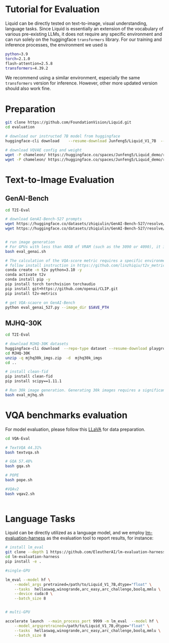 # Tutorial for Evaluation

Liquid can be directly tested on text-to-image, visual understanding, language tasks. Since Liquid is essentially an extension of the vocabulary of various pre-existing LLMs, it does not require any specific environment and can run solely on the huggingface `transformers` library. For our training and inference processes, the environment we used is 
```bash
python=3.9
torch=2.1.0
flash-attention=2.5.8
transformers=4.39.2
```
 We recommend using a similar environment, especially the same `transformers` version for inference. However, other more updated version should also work fine.


# Preparation

```bash
git clone https://github.com/FoundationVision/Liquid.git
cd evaluation

# download our instructed 7B model from huggingface
huggingface-cli download    --resume-download Junfeng5/Liquid_V1_7B  --local-dir  /path/to/Liquid_V1_7B

# download VQVAE config and weight
wget -P chameleon/ https://huggingface.co/spaces/Junfeng5/Liquid_demo/resolve/main/chameleon/vqgan.ckpt 
wget -P chameleon/ https://huggingface.co/spaces/Junfeng5/Liquid_demo/resolve/main/chameleon/vqgan.yaml

```
 
# Text-to-Image Evaluation

## GenAI-Bench

```bash
cd T2I-Eval

# download GenAI-Bench-527 prompts
wget https://huggingface.co/datasets/zhiqiulin/GenAI-Bench-527/resolve/main/prompts.txt
wget https://huggingface.co/datasets/zhiqiulin/GenAI-Bench-527/resolve/main/genai_skills.json


# run image generation
# For GPUs with less than 40GB of VRAM (such as the 3090 or 4090), it is recommended to set `load_8bit` to `True` and keep the `batch_size` below 4. For GPUs with larger VRAM, you can set `batch_size=16` to accelerate the process.
bash eval_genai.sh

# The calculation of the VQA-score metric requires a specific environment with `python>=3.10` and `transformers>=4.45.0`. A new environment needs to be created unless the existing inference environment already meets these requirements.
# follow install instruction in https://github.com/linzhiqiu/t2v_metrics
conda create -n t2v python=3.10 -y
conda activate t2v
conda install pip -y
pip install torch torchvision torchaudio
pip install git+https://github.com/openai/CLIP.git
pip install t2v-metrics

# get VQA-scaore on GenAI-Bench
python eval_genai_527.py --image_dir $SAVE_PTH

```


## MJHQ-30K

```bash
cd T2I-Eval

# download MJHQ-30K datasets
huggingface-cli download  --repo-type dataset --resume-download playgroundai/MJHQ-30K  --local-dir  MJHQ-30K
cd MJHQ-30K
unzip -q mjhq30k_imgs.zip  -d  mjhq30k_imgs
cd ..

# install clean-fid
pip install clean-fid
pip install scipy==1.11.1

# Run 30k image generation. Generating 30k images requires a significant amount of time, and it is recommended to use a larger `batch_size`. Depending on the computational power of different GPUs, the generation process may take between 10 to 30 hours on an 8-GPU machine. To speed up the generation, the script can be modified to distribute the workload across multiple machines.
bash eval_mjhq.sh

```



# VQA benchmarks evaluation
For model evaluation, please follow this [LLaVA](https://github.com/haotian-liu/LLaVA/blob/main/docs/Evaluation.md) for data preparation.

```bash
cd VQA-Eval

# TextVQA 44.31%
bash textvqa.sh

# GQA 57.48%
bash gqa.sh

# POPE 
bash pope.sh

#VQAv2
bash vqav2.sh
 

```


# Language Tasks
Liquid can be directly utilized as a language model, and we employ [lm-evaluation-harness](https://github.com/EleutherAI/lm-evaluation-harness) as the evaluation tool to report results, for instance:

```bash
# install lm_eval
git clone --depth 1 https://github.com/EleutherAI/lm-evaluation-harness
cd lm-evaluation-harness
pip install -e .

#single-GPU

lm_eval --model hf \
    --model_args pretrained=/path/to/Liquid_V1_7B,dtype="float" \
    --tasks  hellaswag,winogrande,arc_easy,arc_challenge,boolq,mmlu \
    --device cuda:0 \
    --batch_size 8


# multi-GPU

accelerate launch  --main_process_port 9999 -m lm_eval  --model hf \
    --model_argspretrained=/path/to/Liquid_V1_7B,dtype="float" \
    --tasks  hellaswag,winogrande,arc_easy,arc_challenge,boolq,mmlu \
    --batch_size 8 
```